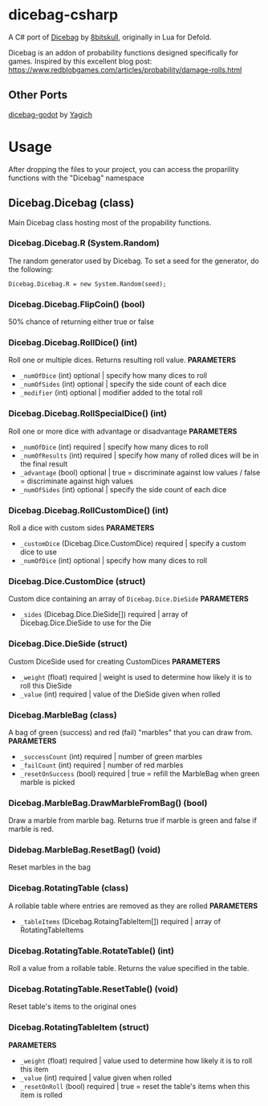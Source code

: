 # dicebag-csharp
A C# port of [Dicebag](https://github.com/8bitskull/dicebag) by [8bitskull](https://github.com/8bitskull), originally in Lua for Defold.

Dicebag is an addon of probability functions designed specifically for games.
Inspired by this excellent blog post: https://www.redblobgames.com/articles/probability/damage-rolls.html

## Other Ports
[dicebag-godot](https://github.com/Yagich/dicebag-godot) by [Yagich](https://github.com/Yagich)

# Usage
After dropping the files to your project, you can access the proparility functions with the "Dicebag" namespace

## Dicebag.Dicebag (class)
Main Dicebag class hosting most of the propability functions.

### Dicebag.Dicebag.R (System.Random)
The random generator used by Dicebag. To set a seed for the generator, do the following:
```
Dicebag.Dicebag.R = new System.Random(seed);
```

### Dicebag.Dicebag.FlipCoin() (bool)
50% chance of returning either true or false

### Dicebag.Dicebag.RollDice() (int)
Roll one or multiple dices. Returns resulting roll value.
**PARAMETERS**
* `_numOfDice` (int) optional | specify how many dices to roll
* `_numOfSides` (int) optional | specify the side count of each dice
* `_modifier` (int) optional | modifier added to the total roll

### Dicebag.Dicebag.RollSpecialDice() (int)
Roll one or more dice with advantage or disadvantage
**PARAMETERS**
* `_numOfDice` (int) required | specify how many dices to roll
* `_numOfResults` (int) required | specify how many of rolled dices will be in the final result
* `_advantage` (bool) optional | true = discriminate against low values / false = discriminate against high values
* `_numOfSides` (int) optional | specify the side count of each dice

### Dicebag.Dicebag.RollCustomDice() (int)
Roll a dice with custom sides
**PARAMETERS**
* `_customDice` (Dicebag.Dice.CustomDice) required | specify a custom dice to use
* `_numOfDice` (int) optional | specify how many dices to roll

### Dicebag.Dice.CustomDice (struct)
Custom dice containing an array of `Dicebag.Dice.DieSide`
**PARAMETERS**
* `_sides` (Dicebag.Dice.DieSide[]) required | array of Dicebag.Dice.DieSide to use for the Die

### Dicebag.Dice.DieSide (struct)
Custom DiceSide used for creating CustomDices
**PARAMETERS**
* `_weight` (float) required | weight is used to determine how likely it is to roll this DieSide
* `_value` (int) required | value of the DieSide given when rolled

### Dicebag.MarbleBag (class)
A bag of green (success) and red (fail) "marbles" that you can draw from.
**PARAMETERS**
* `_successCount` (int) required | number of green marbles
* `_failCount` (int) required | number of red marbles
* `_resetOnSuccess` (bool) required | true = refill the MarbleBag when green marble is picked

### Dicebag.MarbleBag.DrawMarbleFromBag() (bool)
Draw a marble from marble bag. Returns true if marble is green and false if marble is red.

### Didebag.MarbleBag.ResetBag() (void)
Reset marbles in the bag

### Dicebag.RotatingTable (class)
A rollable table where entries are removed as they are rolled
**PARAMETERS**
* `_tableItems` (Dicebag.RotaingTableItem[]) required | array of RotatingTableItems

### Dicebag.RotatingTable.RotateTable() (int)
Roll a value from a rollable table. Returns the value specified in the table.

### Dicebag.RotatingTable.ResetTable() (void)
Reset table's items to the original ones

### Dicebag.RotatingTableItem (struct)
**PARAMETERS**
* `_weight` (float) required | value used to determine how likely it is to roll this item
* `_value` (int) required | value given when rolled
* `_resetOnRoll` (bool) required | true = reset the table's items when this item is rolled